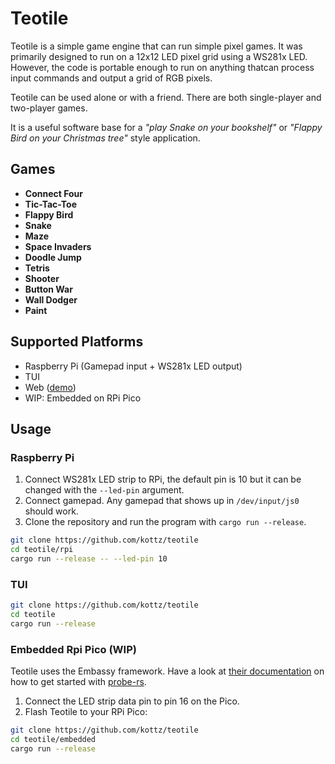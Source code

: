 # Teotile

Teotile is a simple game engine that can run simple pixel games. It was primarily designed to run on a 12x12 LED pixel grid using a WS281x LED. However, the code is portable enough to run on anything thatcan process input commands and output a grid of RGB pixels.

Teotile can be used alone or with a friend. There are both single-player and two-player games.

It is a useful software base for a *"play Snake on your bookshelf"* or *"Flappy Bird on your Christmas tree"* style application.

## Games

- **Connect Four** 
- **Tic-Tac-Toe**
- **Flappy Bird**
- **Snake**
- **Maze**
- **Space Invaders**
- **Doodle Jump**
- **Tetris**
- **Shooter**
- **Button War**
- **Wall Dodger**
- **Paint**

## Supported Platforms
- Raspberry Pi (Gamepad input + WS281x LED output)
- TUI
- Web ([demo](https://kottz.github.io/teotile/))
- WIP: Embedded on RPi Pico

## Usage
### Raspberry Pi
1. Connect WS281x LED strip to RPi, the default pin is 10 but it can be changed with the `--led-pin` argument.
2. Connect gamepad. Any gamepad that shows up in `/dev/input/js0` should work.
3. Clone the repository and run the program with `cargo run --release`.
```bash
git clone https://github.com/kottz/teotile
cd teotile/rpi
cargo run --release -- --led-pin 10
```

### TUI
```bash
git clone https://github.com/kottz/teotile
cd teotile
cargo run --release
```

### Embedded Rpi Pico (WIP)
Teotile uses the Embassy framework. Have a look at [their documentation](https://embassy.dev/book/#_getting_started) on how to get started with [probe-rs](https://probe.rs/). 

1. Connect the LED strip data pin to pin 16 on the Pico.
2. Flash Teotile to your RPi Pico:

```bash
git clone https://github.com/kottz/teotile
cd teotile/embedded
cargo run --release
```
